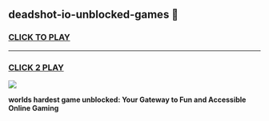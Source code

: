 
## deadshot-io-unblocked-games 👋
<h3>
<a href="https://premium.freeplayer.one?title=deadshot-io-unblocked-games&ref=14F">CLICK TO PLAY</a></h3>
<hr>

<h3>
<a href="https://premium.freeplayer.one?title=deadshot-io-unblocked-games&ref=14F">CLICK 2 PLAY</a>
  
</h3>

<a href="https://premium.freeplayer.one?title=deadshot-io-unblocked-games&ref=12F/"><img src="https://clearcache.store/games.png"></a>


**worlds hardest game unblocked: Your Gateway to Fun and Accessible Online Gaming**
